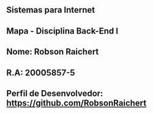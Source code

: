 ## Sistemas para Internet
## Mapa - Disciplina Back-End I
## Nome: Robson Raichert
## R.A: 20005857-5
## Perfil de Desenvolvedor: https://github.com/RobsonRaichert
